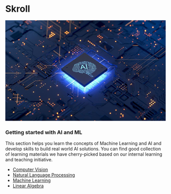 # Skroll

![img](https://github.com/vyzboy92/Intro-to-AI/blob/main/Getting%20Started/960x0.jpg)

### Getting started with AI and ML

This section helps you learn the concepts of Machine Learning and AI and develop skills to build real world AI solutions.
You can find good collection of learning materials we have cherry-picked based on our internal learning and teaching initiative.

* [Computer Vision](https://github.com/accubits-tech/Skroll/blob/master/Getting%20Started/computer_vision.md)
* [Natural Language Processing](https://github.com/accubits-tech/Skroll/blob/master/Getting%20Started/nlp.md)
* [Machine Learning](https://github.com/accubits-tech/Skroll/blob/master/Getting%20Started/ml.md)
* [Linear Algebra](https://github.com/accubits-tech/Skroll/blob/master/Getting%20Started/ml.md)
